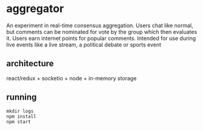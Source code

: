 # aggregator
An experiment in real-time consensus aggregation. Users chat like normal, but comments can be nominated for vote by the group which then evaluates it. Users earn internet points for popular comments. Intended for use during live events like a live stream, a political debate or sports event

## architecture
react/redux + socketio + node + in-memory storage

## running
```
mkdir logs
npm install
npm start
```
